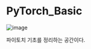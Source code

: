 # PyTorch_Basic
![image](https://github.com/DonghaeSuh/PyTorch_Basic/assets/82081872/778960a2-7323-4e51-9bec-e09871d4d5ae)

파이토치 기초를 정리하는 공간이다.
